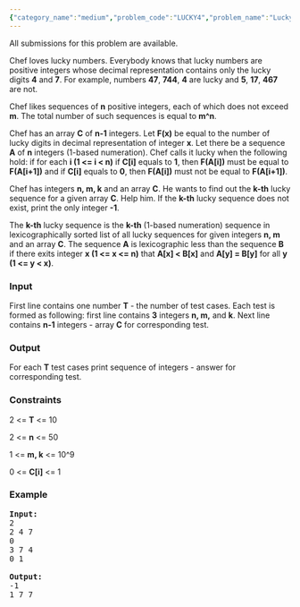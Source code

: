 ```yaml
---
{"category_name":"medium","problem_code":"LUCKY4","problem_name":"Lucky Array","languages_supported":{"0":"ADA","1":"ASM","2":"BASH","3":"BF","4":"C","5":"C99 strict","6":"CAML","7":"CLOJ","8":"CLPS","9":"CPP 4.3.2","10":"CPP 4.9.2","11":"CPP14","12":"CS2","13":"D","14":"ERL","15":"FORT","16":"FS","17":"GO","18":"HASK","19":"ICK","20":"ICON","21":"JAVA","22":"JS","23":"LISP clisp","24":"LISP sbcl","25":"LUA","26":"NEM","27":"NICE","28":"NODEJS","29":"PAS fpc","30":"PAS gpc","31":"PERL","32":"PERL6","33":"PHP","34":"PIKE","35":"PRLG","36":"PYTH","37":"PYTH 3.4","38":"RUBY","39":"SCALA","40":"SCM guile","41":"SCM qobi","42":"ST","43":"TCL","44":"TEXT","45":"WSPC"},"max_timelimit":1,"source_sizelimit":50000,"problem_author":"witua","problem_tester":"laycurse","date_added":"22-11-2011","tags":{"0":"april12","1":"medium","2":"witua"},"editorial_url":"http://discuss.codechef.com/problems/LUCKY4","time":{"view_start_date":1334137578,"submit_start_date":1334137578,"visible_start_date":1334136600,"end_date":1735669800},"layout":"problem"}
---
```

<span class="solution-visible-txt">All submissions for this problem are available.</span><p> Chef loves lucky numbers. Everybody knows that lucky numbers are positive integers whose decimal representation contains only the lucky digits <b>4</b> and <b>7</b>. For example, numbers <b>47</b>, <b>744</b>, <b>4</b> are lucky and <b>5</b>, <b>17</b>, <b>467</b> are not.

</p><p> Chef likes sequences of <b>n</b> positive integers, each of which does not exceed <b>m</b>. The total number of such sequences is equal to <b>m^n</b>.

</p><p> Chef has an array <b>C</b> of <b>n-1</b> integers. Let <b>F(x)</b> be equal to the number of lucky digits in decimal representation of integer <b>x</b>.  Let there be a sequence <b>A</b> of <b>n</b> integers (1-based numeration). Chef calls it lucky when the following hold: if for each <b>i (1 &lt;= i &lt; n)</b> if <b>C[i]</b> equals to <b>1</b>, then <b>F(A[i])</b> must be equal to <b>F(A[i+1])</b> and if <b>C[i]</b> equals to <b>0</b>, then <b>F(A[i])</b> must not be equal to <b>F(A[i+1])</b>.

</p><p> Chef has integers <b>n, m, k</b> and an array <b>C</b>. He wants to find out the <b>k-th</b> lucky sequence for a given array <b>C</b>. Help him. If the <b>k-th</b> lucky sequence does not exist, print the only integer <b>-1</b>.

</p><p> The <b>k-th</b> lucky sequence is the <b>k-th</b> (1-based numeration) sequence in lexicographically sorted list of all lucky sequences for given integers <b>n, m</b> and an array <b>C</b>. The sequence <b>A</b> is lexicographic less than the sequence <b>B</b> if there exits integer <b>x (1 &lt;= x &lt;= n)</b> that <b>A[x] &lt; B[x]</b> and <b>A[y] = B[y]</b> for all <b>y (1 &lt;= y &lt; x)</b>.

<h3>Input</h3>
</p><p>First line contains one number <b>T</b> - the number of test cases. Each test is formed as following: first line contains <b>3</b> integers <b>n, m,</b> and <b>k</b>. Next line contains <b>n-1</b> integers - array <b>C</b> for corresponding test.

<h3>Output</h3>
</p><p>For each <b>T</b> test cases print sequence of integers - answer for corresponding test.

<h3>Constraints</h3>
</p><p>
2 &lt;= <b>T</b> &lt;= 10
</p><p>
2 &lt;= <b>n</b> &lt;= 50
</p><p>
1 &lt;= <b>m, k</b> &lt;= 10^9
</p><p>
0 &lt;= <b>C[i]</b> &lt;= 1

<h3>Example</h3>

<pre><b>Input:</b>
2
2 4 7
0
3 7 4
0 1

<b>Output:</b>
-1
1 7 7</pre></p>